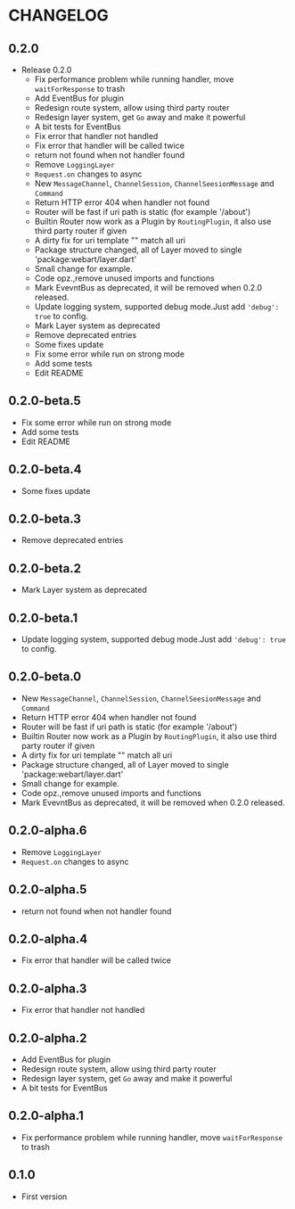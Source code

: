 # CHANGELOG

## 0.2.0
- Release 0.2.0
  - Fix performance problem while running handler, move `waitForResponse` to trash
  - Add EventBus for plugin
  - Redesign route system, allow using third party router
  - Redesign layer system, get `Go` away and make it powerful
  - A bit tests for EventBus
  - Fix error that handler not handled
  - Fix error that handler will be called twice
  - return not found when not handler found
  - Remove `LoggingLayer`
  - `Request.on` changes to async
  - New `MessageChannel`, `ChannelSession`, `ChannelSeesionMessage` and `Command`
  - Return HTTP error 404 when handler not found
  - Router will be fast if uri path is static (for example '/about')
  - Builtin Router now work as a Plugin by `RoutingPlugin`, it also use third party router if given
  - A dirty fix for uri template "" match all uri
  - Package structure changed, all of Layer moved to single 'package:webart/layer.dart'
  - Small change for example.
  - Code opz.,remove unused imports and functions
  - Mark EvevntBus as deprecated, it will be removed when 0.2.0 released.
  - Update logging system, supported debug mode.Just add `'debug': true` to config.
  - Mark Layer system as deprecated
  - Remove deprecated entries
  - Some fixes update
  - Fix some error while run on strong mode
  - Add some tests
  - Edit README

## 0.2.0-beta.5
- Fix some error while run on strong mode
- Add some tests
- Edit README

## 0.2.0-beta.4
- Some fixes update

## 0.2.0-beta.3
- Remove deprecated entries

## 0.2.0-beta.2
- Mark Layer system as deprecated

## 0.2.0-beta.1
- Update logging system, supported debug mode.Just add `'debug': true` to config.

## 0.2.0-beta.0
- New `MessageChannel`, `ChannelSession`, `ChannelSeesionMessage` and `Command`
- Return HTTP error 404 when handler not found
- Router will be fast if uri path is static (for example '/about')
- Builtin Router now work as a Plugin by `RoutingPlugin`, it also use third party router if given
- A dirty fix for uri template "" match all uri
- Package structure changed, all of Layer moved to single 'package:webart/layer.dart'
- Small change for example.
- Code opz.,remove unused imports and functions
- Mark EvevntBus as deprecated, it will be removed when 0.2.0 released.

## 0.2.0-alpha.6
- Remove `LoggingLayer`
- `Request.on` changes to async

## 0.2.0-alpha.5
- return not found when not handler found

## 0.2.0-alpha.4
- Fix error that handler will be called twice

## 0.2.0-alpha.3
- Fix error that handler not handled

## 0.2.0-alpha.2
- Add EventBus for plugin
- Redesign route system, allow using third party router
- Redesign layer system, get `Go` away and make it powerful
- A bit tests for EventBus

## 0.2.0-alpha.1
- Fix performance problem while running handler, move `waitForResponse` to trash

## 0.1.0
- First version